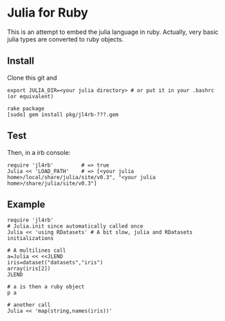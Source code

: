 # Julia for Ruby

This is an attempt to embed the julia language in ruby. 
Actually, very basic julia types are converted to ruby objects.

## Install

Clone this git and

	export JULIA_DIR=<your julia directory> # or put it in your .bashrc (or equivalent)

	rake package
	[sudo] gem install pkg/jl4rb-???.gem
		

## Test

Then, in a irb console:

```{.ruby execute="false"}
require 'jl4rb'			# => true
Julia << 'LOAD_PATH'	# => [<your julia home>/local/share/julia/site/v0.3", "<your julia home>/share/julia/site/v0.3"]
```

## Example
```{.ruby execute="false"}
require 'jl4rb'
# Julia.init since automatically called once
Julia << 'using RDatasets' # A bit slow, julia and RDatasets initializations

# A multilines call 
a=Julia << <<JLEND
iris=dataset("datasets","iris")
array(iris[2])
JLEND

# a is then a ruby object
p a

# another call
Julia << 'map(string,names(iris))'
``` 

